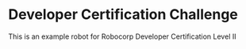 # Developer Certification Challenge

This is an example robot for Robocorp Developer Certification Level II